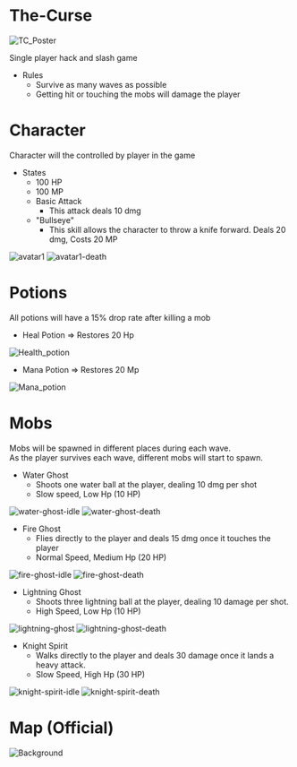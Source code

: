# The-Curse

![TC_Poster](https://user-images.githubusercontent.com/93504708/164023270-cf89ca27-266e-4f5e-bcdf-7462ac1a9765.png)

Single player hack and slash game
- Rules
  - Survive as many waves as possible
  - Getting hit or touching the mobs will damage the player 

# Character
Character will the controlled by player in the game <br>
- States
  - 100 HP
  - 100 MP
  - Basic Attack
    - This attack deals 10 dmg 
  - "Bullseye"
    - This skill allows the character to throw a knife forward. Deals 20 dmg, Costs 20 MP
   
![avatar1](https://user-images.githubusercontent.com/93504708/163570547-a019c19d-7bae-4390-907a-d9ace710ced8.gif)
![avatar1-death](https://user-images.githubusercontent.com/93504708/163679115-cc3d90c5-6df4-4dc6-a801-5dc559db01a4.gif)


# Potions 
All potions will have a 15% drop rate after killing a mob
- Heal Potion => Restores 20 Hp 

![Health_potion](https://user-images.githubusercontent.com/93504708/163419131-343559ec-45cf-43ab-ac08-5b4dbb9efe58.gif)

- Mana Potion => Restores 20 Mp

![Mana_potion](https://user-images.githubusercontent.com/93504708/163419139-d39d9287-2a6a-459f-a393-eafa5de16910.gif)

# Mobs
Mobs will be spawned in different places during each wave. <br>
As the player survives each wave, different mobs will start to spawn.
- Water Ghost
  - Shoots one water ball at the player, dealing 10 dmg per shot
  - Slow speed, Low Hp (10 HP)

![water-ghost-idle](https://user-images.githubusercontent.com/93504708/163418834-400d3980-296d-4f25-bce7-5716bcb5f61c.gif)
![water-ghost-death](https://user-images.githubusercontent.com/93504708/163432620-b9f5b1be-66b4-4642-8de4-0c2bc0d9ef09.gif)

- Fire Ghost
  - Flies directly to the player and deals 15 dmg once it touches the player
  - Normal Speed, Medium Hp (20 HP)

![fire-ghost-idle](https://user-images.githubusercontent.com/93504708/163426311-e577deb9-72d7-4b7c-96cb-3aec25246d34.gif)
![fire-ghost-death](https://user-images.githubusercontent.com/93504708/163432149-782f9c7d-c3ea-4825-8116-c76213241b60.gif)

- Lightning Ghost
  - Shoots three lightning ball at the player, dealing 10 damage per shot.
  - High Speed, Low Hp (10 HP)

![lightning-ghost](https://user-images.githubusercontent.com/93504708/163508518-3eb75a3e-d208-4221-9fd9-c7538263525a.gif)
![lightning-ghost-death](https://user-images.githubusercontent.com/93504708/163511277-7673e7c3-0c68-4233-bad0-12de2f406cb7.gif)


- Knight Spirit
  - Walks directly to the player and deals 30 damage once it lands a heavy attack.
  - Slow Speed, High Hp (30 HP)
  
![knight-spirit-idle](https://user-images.githubusercontent.com/93504708/163541199-4b837828-8f46-448f-ac4f-30455c602d2e.gif)
![knight-spirit-death](https://user-images.githubusercontent.com/93504708/163541295-737a7ef4-9d68-42d4-831a-cd8bae7f7f24.gif)

# Map (Official)
![Background](https://user-images.githubusercontent.com/93504708/164023228-e97a305f-3f66-4019-9887-46af0c47f1be.png)


